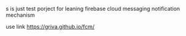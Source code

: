 s is just test porject for leaning firebase cloud messaging notification mechanism

use link https://griva.github.io/fcm/
